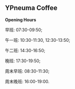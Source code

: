 ## YPneuma Coffee

**Opening Hours**

早班:  07:30-09:50; 

午一班:  10:30-11:30, 12:30-13:50;

午二班:  14:30-16:50; 

晚班:  17:30-19:50; 

周末早班:  08:30-11:30; 

周末晚班:  16:00-19:00. 

